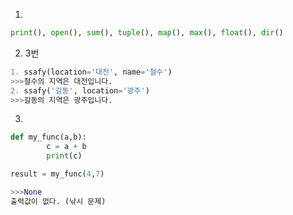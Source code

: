 1. 

```python
print(), open(), sum(), tuple(), map(), max(), float(), dir()
```





2.  3번

```python
1. ssafy(location='대전', name='철수')
>>>철수의 지역은 대전입니다.
2. ssafy('길동', location='광주')
>>>길동의 지역은 광주입니다.
```





3. 

```python
def my_func(a,b):
        c = a + b
        print(c)

result = my_func(4,7)

>>>None
출력값이 없다. (낚시 문제)
```

